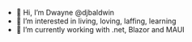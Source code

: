 - 👋 Hi, I’m Dwayne @djbaldwin
- 👀 I’m interested in living, loving, laffing, learning
- 🌱 I’m currently working with .net, Blazor and MAUI
<!---

- 📫 How to reach me djbaldwin@winhurst.com

djbaldwin/djbaldwin is a ✨ special ✨ repository because its `README.md` (this file) appears on your GitHub profile.
You can click the Preview link to take a look at your changes.
--->

